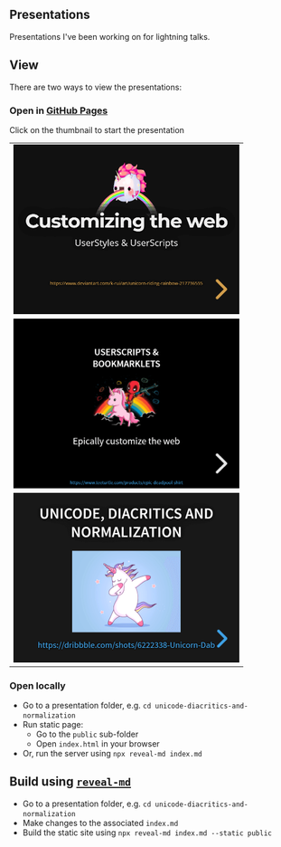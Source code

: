 ## Presentations

Presentations I've been working on for lightning talks.

## View

There are two ways to view the presentations:

### Open in [GitHub Pages](https://mottie.github.io/Presentations)

Click on the thumbnail to start the presentation

|   |
|:-:|
| [![Customizing the web](./customizing-the-web/images/thumb-customizing-the-web.png)](https://mottie.github.io/Presentations/customizing-the-web/public) |
| [![Userscripts & Bookmarklets](./userscripts/images/thumb-userscripts-bookmarklets.png)](https://mottie.github.io/Presentations/userscripts/public) |
| [![Unicode, diacritics and normalization](./unicode-diacritics-and-normalization/images/thumb-unicode-diacritics-and-normalization.png)](https://mottie.github.io/Presentations/unicode-diacritics-and-normalization/public) |

### Open locally

- Go to a presentation folder, e.g. `cd unicode-diacritics-and-normalization`
- Run static page:
  - Go to the `public` sub-folder
  - Open `index.html` in your browser
- Or, run the server using `npx reveal-md index.md`

## Build using [`reveal-md`](https://github.com/webpro/reveal-md)

- Go to a presentation folder, e.g. `cd unicode-diacritics-and-normalization`
- Make changes to the associated `index.md`
- Build the static site using `npx reveal-md index.md --static public`
